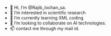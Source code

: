 - 👋 Hi, I’m @Rajib_lochan_sa.
- 👀 I’m interested in scientific research
- 🌱 I’m currently learning XML coding
- 💞️ I’m looking to collaborate on AI technologies.
- 📫 contact me through my mail id.

<!---
GamerRaj222/GamerRaj222 is a ✨ special ✨ repository because its `README.md` (this file) appears on your GitHub profile.
You can click the Preview link to take a look at your changes.
--->
